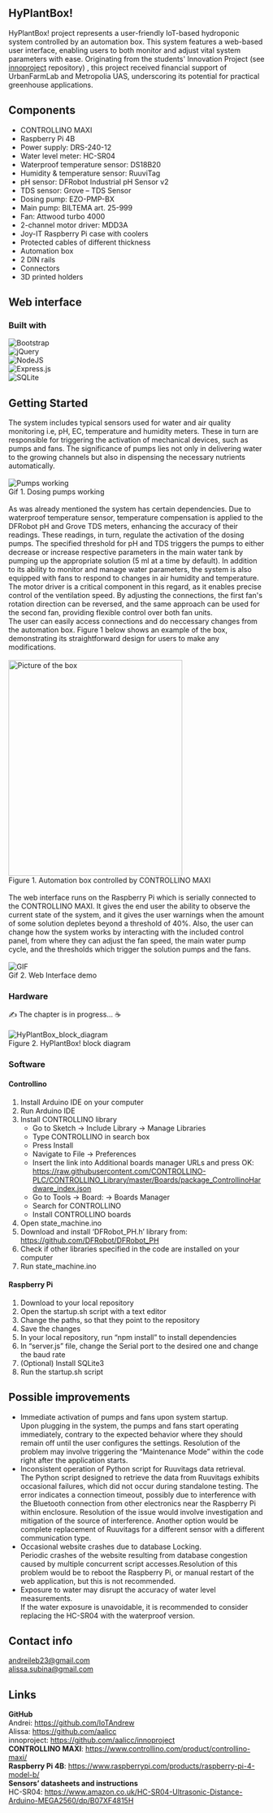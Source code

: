 ## HyPlantBox!
HyPlantBox! project represents a user-friendly IoT-based hydroponic system controlled by an automation box. This system features a web-based user interface, enabling users to both monitor and adjust vital system parameters with ease. Originating from the students' Innovation Project (see [innoproject](https://github.com/aalicc/innoproject) repository) , this project received financial support of UrbanFarmLab and Metropolia UAS, underscoring its potential for practical greenhouse applications.
<br />
## Components
* CONTROLLINO MAXI
* Raspberry Pi 4B
* Power supply: DRS-240-12
* Water level meter: HC-SR04
* Waterproof temperature sensor: DS18B20
* Humidity & temperature sensor: RuuviTag
* pH sensor: DFRobot Industrial pH Sensor v2
* TDS sensor: Grove – TDS Sensor
* Dosing pump: EZO-PMP-BX
* Main pump: BILTEMA art. 25-999
* Fan: Attwood turbo 4000
* 2-channel motor driver: MDD3A
* Joy-IT Raspberry Pi case with coolers
* Protected cables of different thickness
* Automation box
* 2 DIN rails
* Connectors
* 3D printed holders
## Web interface
### Built with
![Bootstrap](https://img.shields.io/badge/bootstrap-%238511FA.svg?style=for-the-badge&logo=bootstrap&logoColor=white)
<br />
![jQuery](https://img.shields.io/badge/jquery-%230769AD.svg?style=for-the-badge&logo=jquery&logoColor=white)
<br />
![NodeJS](https://img.shields.io/badge/node.js-6DA55F?style=for-the-badge&logo=node.js&logoColor=white)
<br />
![Express.js](https://img.shields.io/badge/express.js-%23404d59.svg?style=for-the-badge&logo=express&logoColor=%2361DAFB)
<br />
![SQLite](https://img.shields.io/badge/sqlite-%2307405e.svg?style=for-the-badge&logo=sqlite&logoColor=white)
## Getting Started
The system includes typical sensors used for water and air quality monitoring i.e, pH, EC, temperature and humidity meters. These in turn are responsible for triggering the activation of mechanical devices, such as pumps and fans. The significance of pumps lies not only in delivering water to the growing channels but also in dispensing the necessary nutrients automatically.
<br />
<br />
![Pumps working](https://media.giphy.com/media/20IqPq7Z8fLSujgLiN/giphy.gif)
<br />
Gif 1. Dosing pumps working
<br />
<br />
As was already mentioned the system has certain dependencies. Due to waterproof temperature sensor, temperature compensation is applied to the DFRobot pH and Grove TDS meters, enhancing the accuracy of their readings. These readings, in turn, regulate the activation of the dosing pumps. The specified threshold for pH and TDS triggers the pumps to either decrease or increase respective parameters in the main water tank by pumping up the appropriate solution (5 ml at a time by default). 
In addition to its ability to monitor and manage water parameters, the system is also equipped with fans to respond to changes in air humidity and temperature. The motor driver is a critical component in this regard, as it enables precise control of the ventilation speed.  By adjusting the connections, the first fan's rotation direction can be reversed, and the same approach can be used for the second fan, providing flexible control over both fan units.
<br />
The user can easily access connections and do neccessary changes from the automation box. Figure 1 below shows an example of the box, demonstrating its straightforward design for users to make any modifications. 
<br />
<br />
<img src="https://github.com/aalicc/HyPlantBox/assets/56063288/0b0a01fc-e512-4a89-8ac6-4af4699bf235" alt="Picture of the box" height="425px" width="342px">
<br />
Figure 1. Automation box controlled by CONTROLLINO MAXI
<br />
<br />
The web interface runs on the Raspberry Pi which is serially connected to the CONTROLLINO MAXI. It gives the end user the ability to observe the current state of the system, and it gives the user warnings when the amount of some solution depletes beyond a threshold of 40%. Also, the user can change how the system works by interacting with the included control panel, from where they can adjust the fan speed, the main water pump cycle, and the thresholds which trigger the solution pumps and the fans.
<br />
<br />
![GIF](https://media.giphy.com/media/v1.Y2lkPTc5MGI3NjExYmh6MmplZ3J1MjJrZXE5NDB6cWd0bTN0eGJ0MnhrN3A5a3I2aGFtdyZlcD12MV9pbnRlcm5hbF9naWZfYnlfaWQmY3Q9Zw/Gzvg4E2RT3h02zhKSJ/giphy-downsized-large.gif)
<br />
Gif 2. Web Interface demo
<br />
### Hardware
:writing_hand: The chapter is in progress... :coffee:
<br />
<br />
![HyPlantBox_block_diagram](https://github.com/aalicc/HyPlantBox/assets/105237164/fc39680a-d0df-4925-a436-07f476e72fa8)
<br />
Figure 2. HyPlantBox! block diagram
### Software
#### Controllino
1. Install Arduino IDE on your computer
2. Run Arduino IDE
3. Install CONTROLLINO library
    - Go to Sketch -> Include Library -> Manage Libraries
    - Type CONTROLLINO in search box
    - Press Install
    - Navigate to File -> Preferences
    - Insert the link into Additional boards manager URLs and press OK:
      https://raw.githubusercontent.com/CONTROLLINO-PLC/CONTROLLINO_Library/master/Boards/package_ControllinoHardware_index.json
    - Go to Tools -> Board:  -> Boards Manager
    - Search for CONTROLLINO
    - Install CONTROLLINO boards
4. Open state_machine.ino
5. Download and install ‘DFRobot_PH.h’ library from: https://github.com/DFRobot/DFRobot_PH
6. Check if other libraries specified in the code are installed on your computer
7. Run state_machine.ino


#### Raspberry Pi
1.	Download to your local repository
2.	Open the startup.sh script with a text editor
3.	Change the paths, so that they point to the repository
4.	Save the changes
5.	In your local repository, run “npm install” to install dependencies
6.	In “server.js” file, change the Serial port to the desired one and change the baud rate
7.	(Optional) Install SQLite3
8.	Run the startup.sh script

## Possible improvements
* Immediate activation of pumps and fans upon system startup.
      </br>Upon plugging in the system, the pumps and fans start operating immediately,
      contrary to the expected behavior where they should remain off until the user
      configures the settings. Resolution of the problem may involve triggering the “Maintenance Mode” within
      the code right after the application starts.
* Inconsistent operation of Python script for Ruuvitags data retrieval.
     </br>The Python script designed to retrieve the data from Ruuvitags exhibits occasional
    failures, which did not occur during standalone testing. The error indicates a
    connection timeout, possibly due to interference with the Bluetooth connection
    from other electronics near the Raspberry Pi within enclosure.
    Resolution of the issue would involve investigation and mitigation of the source of
    interference. Another option would be complete replacement of Ruuvitags for a
    different sensor with a different communication type.
* Occasional website crashes due to database Locking.
     </br>Periodic crashes of the website resulting from database congestion caused by
    multiple concurrent script accesses.Resolution of this problem would be to reboot the Raspberry Pi, or manual restart
    of the web application, but this is not recommended.
* Exposure to water may disrupt the accuracy of water level measurements.
     </br>If the water exposure is unavoidable, it is recommended to consider replacing the
    HC-SR04 with the waterproof version.

## Contact info
andreileb23@gmail.com
<br />
alissa.subina@gmail.com
## Links
**GitHub**<br/>
Andrei: https://github.com/IoTAndrew<br/>
Alissa: https://github.com/aalicc<br/>
innoproject: https://github.com/aalicc/innoproject<br/>
**CONTROLLINO MAXI**: https://www.controllino.com/product/controllino-maxi/<br/>
**Raspberry Pi 4B**: https://www.raspberrypi.com/products/raspberry-pi-4-model-b/<br/>
**Sensors’ datasheets and instructions**<br />
HC-SR04: https://www.amazon.co.uk/HC-SR04-Ultrasonic-Distance-Arduino-MEGA2560/dp/B07XF4815H<br/>
